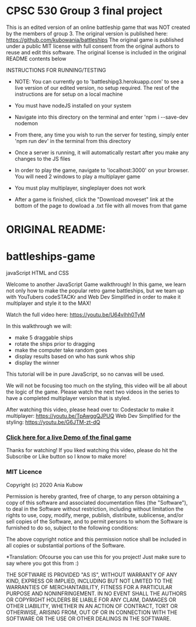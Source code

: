 # CPSC 530 Group 3 final project
This is an edited version of an online
battleship game that was NOT created by
the members of group 3. The original version
is published here: https://github.com/kubowania/battleships
The original game is published under a public MIT license
with full consent from the original authors to reuse and edit
this software. The original license is included in the original
README contents below

INSTRUCTIONS FOR RUNNING/TESTING
 - NOTE: You can currently go to 'battleshipg3.herokuapp.com' to see a live version of our edited version, no setup required. The rest of the instructions are for setup on a local machine

 - You must have nodeJS installed on your system
 - Navigate into this directory on the terminal and enter 'npm i --save-dev nodemon
 - From there, any time you wish to run the server for testing, simply enter 'npm run dev' in the terminal from this directory
 - Once a server is running, it will automatically restart after you make any changes to the JS files
 - In order to play the game, navigate to 'localhost:3000' on your browser. You will need 2 windows to play a multiplayer game
 - You must play multiplayer, singleplayer does not work
 - After a game is finished, click the "Download moveset" link at the bottom of the page to dowload a .txt file with all moves from that game
 
# ORIGINAL README:

# battleships-game
javaScript HTML and CSS 

Welcome to another JavaScript Game walkthrough! In this game, we learn not only how to make the popular retro game battleships, but we team up with YouTubers codeSTACKr and Web Dev Simplified  in order to make it multiplayer and style it to the MAX!

Watch the full video here: https://youtu.be/U64vIhh0TyM



In this walkthrough we will:
- make 5 draggable ships
- rotate the ships prior to dragging
- make the computer take random goes
- display results based on who has sunk whos ship
- display the winner

This tutorial will be in pure JavaScript, so no canvas will be used.

We will not be focusing too much on the styling, this video will be all about the logic of the game. Please watch the next two videos in the series to have a completed multiplayer version that is styled.

After watching this video, please head over to:
Codestackr to make it multiplayer: https://youtu.be/TpAwggQJPUQ
Web Dev Simplified for the styling: https://youtu.be/G6JTM-zt-dQ

### [Click here for a live Demo of the final game](http://battleship.tech/)

Thanks for watching! If you liked watching this video, please do hit the  Subscribe or Like button so I know to make more!

### MIT Licence

Copyright (c) 2020 Ania Kubow

Permission is hereby granted, free of charge, to any person obtaining a copy
of this software and associated documentation files (the "Software"), to deal
in the Software without restriction, including without limitation the rights
to use, copy, modify, merge, publish, distribute, sublicense, and/or sell
copies of the Software, and to permit persons to whom the Software is
furnished to do so, subject to the following conditions:

The above copyright notice and this permission notice shall be included in all
copies or substantial portions of the Software. 

*Translation: Ofcourse you can use this for you project! Just make sure to say where you got this from :)

THE SOFTWARE IS PROVIDED "AS IS", WITHOUT WARRANTY OF ANY KIND,
EXPRESS OR IMPLIED, INCLUDING BUT NOT LIMITED TO THE WARRANTIES OF
MERCHANTABILITY, FITNESS FOR A PARTICULAR PURPOSE AND NONINFRINGEMENT.
IN NO EVENT SHALL THE AUTHORS OR COPYRIGHT HOLDERS BE LIABLE FOR ANY CLAIM,
DAMAGES OR OTHER LIABILITY, WHETHER IN AN ACTION OF CONTRACT, TORT OR
OTHERWISE, ARISING FROM, OUT OF OR IN CONNECTION WITH THE SOFTWARE OR THE USE
OR OTHER DEALINGS IN THE SOFTWARE.
